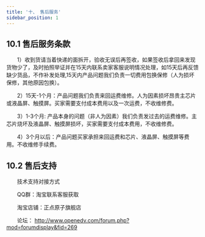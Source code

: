 ```yaml
---
title: '十、 售后服务'
sidebar_position: 1
---
```



## 10.1 售后服务条款

&emsp;&emsp;1）收到货请当着快递的面拆开，验收无误后再签收，如果签收后拿回来发现货物少了，及时拍照举证并在15天内联系卖家客服说明情况处理，如15天后再反馈缺少货品，不作补发处理,15天内产品问题我们负责一切费用包换保修（人为损坏保修，其他原因包换）。

&emsp;&emsp;2）15天-1个月：产品问题我们负责来回运费维修。人为因素损坏昂贵主芯片或液晶屏、触摸屏。买家需要支付成本费用以及一次运费，不收维修费。

&emsp;&emsp;3）1-3个月: 产品本身的问题（非人为因素）我们负责发过去的运费维修。主芯片烧坏及液晶屏、触摸屏损坏，买家需要支付成本费用，不收维修费。

&emsp;&emsp;4）3个月以后：产品问题买家承担来回运费和芯片、液晶屏、触摸屏等费用。不收维修手续费。

## 10.2 售后支持

&emsp;&emsp;技术支持对接方式 

&emsp;&emsp;QQ群：淘宝联系客服获取 

&emsp;&emsp;淘宝店铺：正点原子旗舰店 

&emsp;&emsp;论坛： http://www.openedv.com/forum.php?mod=forumdisplay&fid=269



